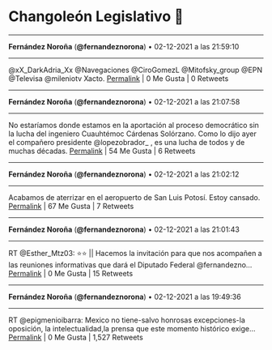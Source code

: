 # Changoleón Legislativo 🙈
*****
**Fernández Noroña** (**@fernandeznorona**) • 02-12-2021 a las 21:59:10
*****
@xX_DarkAdria_Xx @Navegaciones @CiroGomezL @Mitofsky_group @EPN @Televisa @mileniotv Xacto.
[Permalink](https://twitter.com/fernandeznorona/status/1466648182042292224) | 0 Me Gusta | 0 Retweets
*****
**Fernández Noroña** (**@fernandeznorona**) • 02-12-2021 a las 21:07:58
*****
No estaríamos donde estamos en la aportación al proceso democrático sin la lucha del ingeniero Cuauhtémoc Cárdenas Solórzano. Como lo dijo ayer el compañero presidente @lopezobrador_ , es una lucha de todos y de muchas décadas.
[Permalink](https://twitter.com/fernandeznorona/status/1466635296515268609) | 54 Me Gusta | 6 Retweets
*****
**Fernández Noroña** (**@fernandeznorona**) • 02-12-2021 a las 21:02:12
*****
Acabamos de aterrizar en el aeropuerto de San Luis Potosí. Estoy cansado.
[Permalink](https://twitter.com/fernandeznorona/status/1466633848138182656) | 67 Me Gusta | 7 Retweets
*****
**Fernández Noroña** (**@fernandeznorona**) • 02-12-2021 a las 21:01:43
*****
RT @Esther_Mtz03: ⭐⭐ || Hacemos la invitación para que nos acompañen a las reuniones informativas que dará el Diputado Federal @fernandezno…
[Permalink](https://twitter.com/fernandeznorona/status/1466633726096465923) | 0 Me Gusta | 15 Retweets
*****
**Fernández Noroña** (**@fernandeznorona**) • 02-12-2021 a las 19:49:36
*****
RT @epigmenioibarra: Mexico no tiene-salvo honrosas excepciones-la oposición, la intelectualidad,la prensa que este momento histórico exige…
[Permalink](https://twitter.com/fernandeznorona/status/1466615577582379010) | 0 Me Gusta | 1,527 Retweets